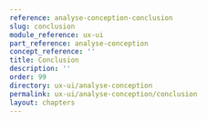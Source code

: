 ```yaml
---
reference: analyse-conception-conclusion
slug: conclusion
module_reference: ux-ui
part_reference: analyse-conception
concept_reference: ''
title: Conclusion
description: ''
order: 99
directory: ux-ui/analyse-conception
permalink: ux-ui/analyse-conception/conclusion
layout: chapters
---
```

